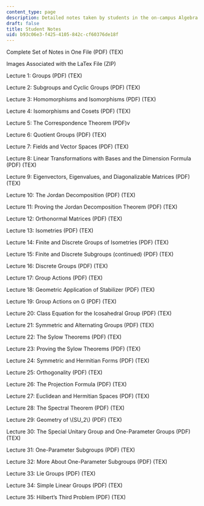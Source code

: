 ```yaml
---
content_type: page
description: Detailed notes taken by students in the on-campus Algebra I class
draft: false
title: Student Notes
uid: b93c06e3-f425-4105-842c-cf60376de18f
---
```

Complete Set of Notes in One File (PDF) (TEX)

Images Associated with the LaTex File (ZIP) 

Lecture 1: Groups (PDF) (TEX)

Lecture 2: Subgroups and Cyclic Groups (PDF) (TEX)

Lecture 3: Homomorphisms and Isomorphisms (PDF) (TEX)

Lecture 4: Isomorphisms and Cosets (PDF) (TEX)

Lecture 5: The Correspondence Theorem (PDF)v

Lecture 6: Quotient Groups (PDF) (TEX)

Lecture 7: Fields and Vector Spaces (PDF) (TEX)

Lecture 8: Linear Transformations with Bases and the Dimension Formula (PDF) (TEX)

Lecture 9: Eigenvectors, Eigenvalues, and Diagonalizable Matrices (PDF) (TEX)

Lecture 10: The Jordan Decomposition (PDF) (TEX)

Lecture 11: Proving the Jordan Decomposition Theorem (PDF) (TEX)

Lecture 12: Orthonormal Matrices (PDF) (TEX)

Lecture 13: Isometries (PDF) (TEX)

Lecture 14: Finite and Discrete Groups of Isometries (PDF) (TEX)

Lecture 15: Finite and Discrete Subgroups (continued) (PDF) (TEX)

Lecture 16: Discrete Groups (PDF) (TEX)

Lecture 17: Group Actions (PDF) (TEX)

Lecture 18: Geometric Application of Stabilizer (PDF) (TEX)

Lecture 19: Group Actions on G (PDF) (TEX)

Lecture 20: Class Equation for the Icosahedral Group (PDF) (TEX)

Lecture 21: Symmetric and Alternating Groups (PDF) (TEX)

Lecture 22: The Sylow Theorems (PDF) (TEX)

Lecture 23: Proving the Sylow Theorems (PDF) (TEX)

Lecture 24: Symmetric and Hermitian Forms (PDF) (TEX)

Lecture 25: Orthogonality (PDF) (TEX)

Lecture 26: The Projection Formula (PDF) (TEX)

Lecture 27: Euclidean and Hermitian Spaces (PDF) (TEX)

Lecture 28: The Spectral Theorem (PDF) (TEX)

Lecture 29: Geometry of \\(SU_2\\) (PDF) (TEX)

Lecture 30: The Special Unitary Group and One-Parameter Groups (PDF) (TEX)

Lecture 31: One-Parameter Subgroups (PDF) (TEX)

Lecture 32: More About One-Parameter Subgroups (PDF) (TEX)

Lecture 33: Lie Groups (PDF) (TEX)

Lecture 34: Simple Linear Groups (PDF) (TEX)

Lecture 35: Hilbert’s Third Problem (PDF) (TEX)